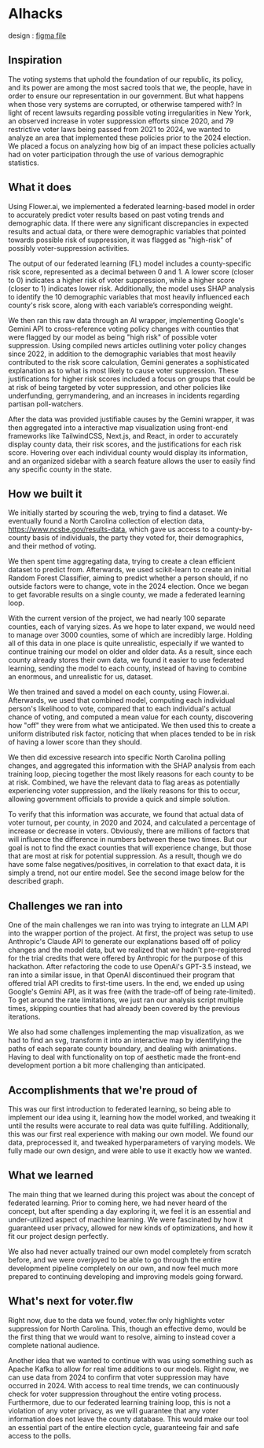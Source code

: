 # AIhacks

design : [figma file](https://www.figma.com/design/MrwOplFUpVYOCeHn1Ki35T/aihacks?node-id=0-1&p=f&t=VoieXtVuW1p85li8-0)

## Inspiration
The voting systems that uphold the foundation of our republic, its policy, and its power are among the most sacred tools that we, the people, have in order to ensure our representation in our government. But what happens when those very systems are corrupted, or otherwise tampered with? In light of recent lawsuits regarding possible voting irregularities in New York, an observed increase in voter suppression efforts since 2020, and 79 restrictive voter laws being passed from 2021 to 2024, we wanted to analyze an area that implemented these policies prior to the 2024 election. We placed a focus on analyzing how big of an impact these policies actually had on voter participation through the use of various demographic statistics.  

## What it does
Using Flower.ai, we implemented a federated learning-based model in order to accurately predict voter results based on past voting trends and demographic data. If there were any significant discrepancies in expected results and actual data, or there were demographic variables that pointed towards possible risk of suppression, it was flagged as "high-risk" of possibly voter-suppression activities. 

The output of our federated learning (FL) model includes a county-specific risk score, represented as a decimal between 0 and 1. A lower score (closer to 0) indicates a higher risk of voter suppression, while a higher score (closer to 1) indicates lower risk. Additionally, the model uses SHAP analysis to identify the 10 demographic variables that most heavily influenced each county's risk score, along with each variable’s corresponding weight.

We then ran this raw data through an AI wrapper, implementing Google's Gemini API to cross-reference voting policy changes with counties that were flagged by our model as being "high risk" of possible voter suppression. Using compiled news articles outlining voter policy changes since 2022, in addition to the demographic variables that most heavily contributed to the risk score calculation, Gemini generates a sophisticated explanation as to what is most likely to cause voter suppression. These justifications for higher risk scores included a focus on groups that could be at risk of being targeted by voter suppression, and other policies like underfunding, gerrymandering, and an increases in incidents regarding partisan poll-watchers.

After the data was provided justifiable causes by the Gemini wrapper, it was then aggregated into a interactive map visualization using front-end frameworks like TailwindCSS, Next.js, and React, in order to accurately display county data, their risk scores, and the justifications for each risk score. Hovering over each individual county would display its information, and an organized sidebar with a search feature allows the user to easily find any specific county in the state.

## How we built it
We initially started by scouring the web, trying to find a dataset. We eventually found a North Carolina collection of election data, https://www.ncsbe.gov/results-data, which gave us access to a county-by-county basis of individuals, the party they voted for, their demographics, and their method of voting.

We then spent time aggregating data, trying to create a clean efficient dataset to predict from. Afterwards, we used scikit-learn to create an initial Random Forest Classifier, aiming to predict whether a person should, if no outside factors were to change, vote in the 2024 election. Once we began to get favorable results on a single county, we made a federated learning loop.

With the current version of the project, we had nearly 100 separate counties, each of varying sizes. As we hope to later expand, we would need to manage over 3000 counties, some of which are incredibly large. Holding all of this data in one place is quite unrealistic, especially if we wanted to continue training our model on older and older data. As a result, since each county already stores their own data, we found it easier to use federated learning, sending the model to each county, instead of having to combine an enormous, and unrealistic for us, dataset.

We then trained and saved a model on each county, using Flower.ai. Afterwards, we used that combined model, computing each individual person's likelihood to vote, compared that to each individual's actual chance of voting, and computed a mean value for each county, discovering how "off" they were from what we anticipated. We then used this to create a uniform distributed risk factor, noticing that when places tended to be in risk of having a lower score than they should.

We then did excessive research into specific North Carolina polling changes, and aggregated this information with the SHAP analysis from each training loop, piecing together the most likely reasons for each county to be at risk. Combined, we have the relevant data to flag areas as potentially experiencing voter suppression, and the likely reasons for this to occur, allowing government officials to provide a quick and simple solution.

To verify that this information was accurate, we found that actual data of voter turnout, per county, in 2020 and 2024, and calculated a percentage of increase or decrease in voters. Obviously, there are millions of factors that will influence the difference in numbers between these two times. But our goal is not to find the exact counties that will experience change, but those that are most at risk for potential suppression. As a result, though we do have some false negatives/positives, in correlation to that exact data, it is simply a trend, not our entire model. See the second image below for the described graph.

## Challenges we ran into
One of the main challenges we ran into was trying to integrate an LLM API into the wrapper portion of the project. At first, the project was setup to use Anthropic's Claude API to generate our explanations based off of policy changes and the model data, but we realized that we hadn't pre-registered for the trial credits that were offered by Anthropic for the purpose of this hackathon. After refactoring the code to use OpenAi's GPT-3.5 instead, we ran into a similar issue, in that OpenAI discontinued their program that offered trial API credits to first-time users. In the end, we ended up using Google's Gemini API, as it was free (with the trade-off of being rate-limited). To get around the rate limitations, we just ran our analysis script multiple times, skipping counties that had already been covered by the previous iterations.

We also had some challenges implementing the map visualization, as we had to find an svg, transform it into an interactive map by identifying the paths of each separate county boundary, and dealing with animations. Having to deal with functionality on top of aesthetic made the front-end development portion a bit more challenging than anticipated.  

## Accomplishments that we're proud of
This was our first introduction to federated learning, so being able to implement our idea using it, learning how the model worked, and tweaking it until the results were accurate to real data was quite fulfilling. Additionally, this was our first real experience with making our own model. We found our data, preprocessed it, and tweaked hyperparameters of varying models. We fully made our own design, and were able to use it exactly how we wanted.

## What we learned
The main thing that we learned during this project was about the concept of federated learning. Prior to coming here, we had never heard of the concept, but after spending a day exploring it, we feel it is an essential and under-utilized aspect of machine learning. We were fascinated by how it guaranteed user privacy, allowed for new kinds of optimizations, and how it fit our project design perfectly.

We also had never actually trained our own model completely from scratch before, and we were overjoyed to be able to go through the entire development pipeline completely on our own, and now feel much more prepared to continuing developing and improving models going forward.

## What's next for voter.flw
Right now, due to the data we found, voter.flw only highlights voter suppression for North Carolina. This, though an effective demo, would be the first thing that we would want to resolve, aiming to instead cover a complete national audience.

Another idea that we wanted to continue with was using something such as Apache Kafka to allow for real time additions to our models. Right now, we can use data from 2024 to confirm that voter suppression may have occurred in 2024. With access to real time trends, we can continuously check for voter suppression throughout the entire voting process. Furthermore, due to our federated learning training loop, this is not a violation of any voter privacy, as we will guarantee that any voter information does not leave the county database. This would make our tool an essential part of the entire election cycle, guaranteeing fair and safe access to the polls.
